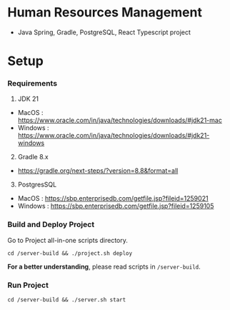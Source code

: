 # Human Resources Management
- Java Spring, Gradle, PostgreSQL, React Typescript project 
# Setup
### Requirements
1. JDK 21
- MacOS    : https://www.oracle.com/in/java/technologies/downloads/#jdk21-mac
- Windows  : https://www.oracle.com/in/java/technologies/downloads/#jdk21-windows
2. Gradle 8.x
- https://gradle.org/next-steps/?version=8.8&format=all
3. PostgresSQL
- MacOS    : https://sbp.enterprisedb.com/getfile.jsp?fileid=1259021
- Windows  : https://sbp.enterprisedb.com/getfile.jsp?fileid=1259105
### Build and Deploy Project
Go to Project all-in-one scripts directory.
```plaintext
cd /server-build && ./project.sh deploy
```
**For a better understanding**, please read scripts in ```/server-build```.
### Run Project
```plaintext
cd /server-build && ./server.sh start
```
